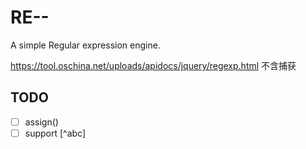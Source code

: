 # RE--
A simple Regular expression engine.


https://tool.oschina.net/uploads/apidocs/jquery/regexp.html 不含捕获

## TODO
- [ ] assign()
- [ ] support [^abc]
